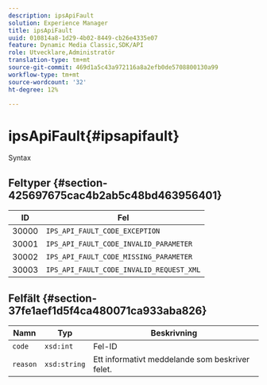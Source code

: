 ```yaml
---
description: ipsApiFault
solution: Experience Manager
title: ipsApiFault
uuid: 010814a8-1d29-4b02-8449-cb26e4335e07
feature: Dynamic Media Classic,SDK/API
role: Utvecklare,Administratör
translation-type: tm+mt
source-git-commit: 469d1a5c43a972116a8a2efb0de5708800130a99
workflow-type: tm+mt
source-wordcount: '32'
ht-degree: 12%

---
```



# ipsApiFault{#ipsapifault}

Syntax

## Feltyper {#section-425697675cac4b2ab5c48bd463956401}

| ID | Fel |
|---|---|
| 30000 | `IPS_API_FAULT_CODE_EXCEPTION` |
| 30001 | `IPS_API_FAULT_CODE_INVALID_PARAMETER` |
| 30002 | `IPS_API_FAULT_CODE_MISSING_PARAMETER` |
| 30003 | `IPS_API_FAULT_CODE_INVALID_REQUEST_XML` |

## Felfält {#section-37fe1aef1d5f4ca480071ca933aba826}

| Namn | Typ | Beskrivning |
|---|---|---|
| `code` | `xsd:int` | Fel-ID |
| `reason` | `xsd:string` | Ett informativt meddelande som beskriver felet. |

